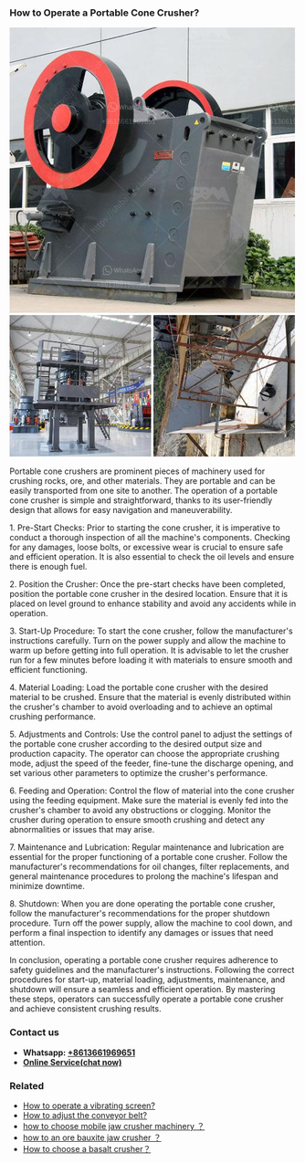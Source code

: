 <h3>How to Operate a Portable Cone Crusher?</h3><img src='1701745049.jpg' alt=''><p>Portable cone crushers are prominent pieces of machinery used for crushing rocks, ore, and other materials. They are portable and can be easily transported from one site to another. The operation of a portable cone crusher is simple and straightforward, thanks to its user-friendly design that allows for easy navigation and maneuverability.</p><p>1. Pre-Start Checks: Prior to starting the cone crusher, it is imperative to conduct a thorough inspection of all the machine's components. Checking for any damages, loose bolts, or excessive wear is crucial to ensure safe and efficient operation. It is also essential to check the oil levels and ensure there is enough fuel.</p><p>2. Position the Crusher: Once the pre-start checks have been completed, position the portable cone crusher in the desired location. Ensure that it is placed on level ground to enhance stability and avoid any accidents while in operation.</p><p>3. Start-Up Procedure: To start the cone crusher, follow the manufacturer's instructions carefully. Turn on the power supply and allow the machine to warm up before getting into full operation. It is advisable to let the crusher run for a few minutes before loading it with materials to ensure smooth and efficient functioning.</p><p>4. Material Loading: Load the portable cone crusher with the desired material to be crushed. Ensure that the material is evenly distributed within the crusher's chamber to avoid overloading and to achieve an optimal crushing performance.</p><p>5. Adjustments and Controls: Use the control panel to adjust the settings of the portable cone crusher according to the desired output size and production capacity. The operator can choose the appropriate crushing mode, adjust the speed of the feeder, fine-tune the discharge opening, and set various other parameters to optimize the crusher's performance.</p><p>6. Feeding and Operation: Control the flow of material into the cone crusher using the feeding equipment. Make sure the material is evenly fed into the crusher's chamber to avoid any obstructions or clogging. Monitor the crusher during operation to ensure smooth crushing and detect any abnormalities or issues that may arise.</p><p>7. Maintenance and Lubrication: Regular maintenance and lubrication are essential for the proper functioning of a portable cone crusher. Follow the manufacturer's recommendations for oil changes, filter replacements, and general maintenance procedures to prolong the machine's lifespan and minimize downtime.</p><p>8. Shutdown: When you are done operating the portable cone crusher, follow the manufacturer's recommendations for the proper shutdown procedure. Turn off the power supply, allow the machine to cool down, and perform a final inspection to identify any damages or issues that need attention.</p><p>In conclusion, operating a portable cone crusher requires adherence to safety guidelines and the manufacturer's instructions. Following the correct procedures for start-up, material loading, adjustments, maintenance, and shutdown will ensure a seamless and efficient operation. By mastering these steps, operators can successfully operate a portable cone crusher and achieve consistent crushing results.</p><h3>Contact us</h3><ul><li><strong>Whatsapp:&nbsp;<a href="https://wa.me/8613661969651">+8613661969651</a></strong></li><li><a href="https://swt.shibang-china.com/?git&amp;zhl&amp;How to Operate a Portable Cone Crusher"><strong>Online Service(chat now)</strong></a></li></ul><h3>Related</h3><ul><li><a href='How to operate a vibrating screen.md'>How to operate a vibrating screen?</a></li><li><a href='How to adjust the conveyor belt.md'>How to adjust the conveyor belt?</a></li><li><a href='how to choose mobile jaw crusher machinery ？.md'>how to choose mobile jaw crusher machinery ？</a></li><li><a href='how to an ore bauxite jaw crusher ？.md'>how to an ore bauxite jaw crusher ？</a></li><li><a href='How to choose a basalt crusher？.md'>How to choose a basalt crusher？</a></li></ul>